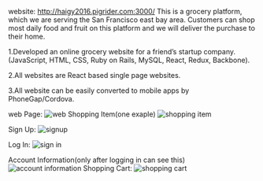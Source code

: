 website: http://haigy2016.pigrider.com:3000/
This is a grocery platform, which we are serving the San Francisco east bay area. Customers can shop most daily food and fruit on this platform and we will deliver the purchase to their home. 

1.Developed an online grocery website for a friend’s startup company. (JavaScript, HTML, CSS, Ruby on Rails, MySQL, React, Redux, Backbone).

2.All websites are React based single page websites.

3.All website can be easily converted to mobile apps by PhoneGap/Cordova.

web Page:
![web](https://user-images.githubusercontent.com/29580346/42491839-57450f16-83cb-11e8-94fe-4f86ed3d1769.png)
Shopping Item(one exaple)
![shopping item](https://user-images.githubusercontent.com/29580346/42491848-6434e7e6-83cb-11e8-857a-6b6505a3541e.png)

Sign Up:
![signup](https://user-images.githubusercontent.com/29580346/42492014-2f018f56-83cc-11e8-99ac-e872b906297d.png)

Log In:
![sign in](https://user-images.githubusercontent.com/29580346/42492013-2ed7171c-83cc-11e8-902b-0e21d33daeae.png)


Account Information(only after logging in can see this)
![account information](https://user-images.githubusercontent.com/29580346/42491841-5c87d760-83cb-11e8-9bc1-479eaf57de9b.png)
Shopping Cart:
![shopping cart](https://user-images.githubusercontent.com/29580346/42491846-60eba886-83cb-11e8-920b-a209c09d45f7.png)
